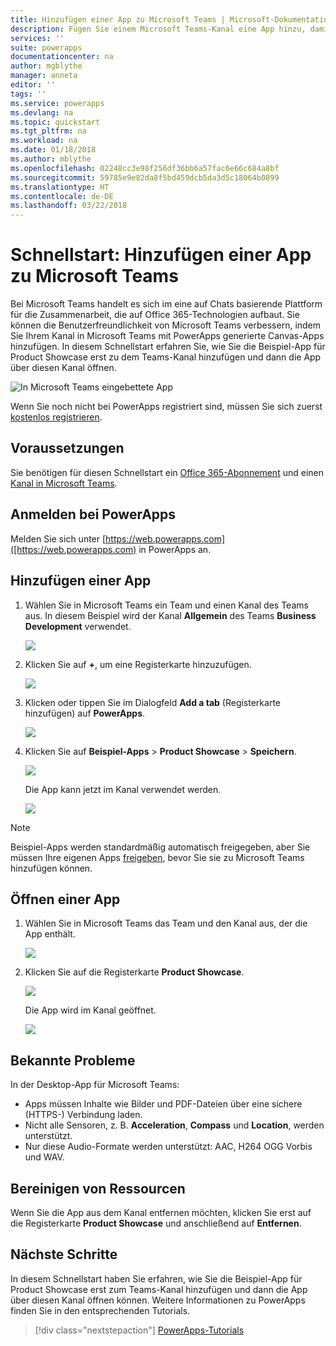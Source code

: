 ```yaml
---
title: Hinzufügen einer App zu Microsoft Teams | Microsoft-Dokumentation
description: Fügen Sie einem Microsoft Teams-Kanal eine App hinzu, damit alle Benutzer, für die die App freigeben wurde, diese in diesem Kanal öffnen können.
services: ''
suite: powerapps
documentationcenter: na
author: mgblythe
manager: anneta
editor: ''
tags: ''
ms.service: powerapps
ms.devlang: na
ms.topic: quickstart
ms.tgt_pltfrm: na
ms.workload: na
ms.date: 01/18/2018
ms.author: mblythe
ms.openlocfilehash: 02248cc3e98f256df36bb6a57fac6e66c684a8bf
ms.sourcegitcommit: 59785e9e82da8f5bd459dcb5da3d5c18064b0899
ms.translationtype: HT
ms.contentlocale: de-DE
ms.lasthandoff: 03/22/2018
---
```

# <a name="quickstart-add-an-app-to-microsoft-teams"></a>Schnellstart: Hinzufügen einer App zu Microsoft Teams

Bei Microsoft Teams handelt es sich im eine auf Chats basierende Plattform für die Zusammenarbeit, die auf Office 365-Technologien aufbaut. Sie können die Benutzerfreundlichkeit von Microsoft Teams verbessern, indem Sie Ihrem Kanal in Microsoft Teams mit PowerApps generierte Canvas-Apps hinzufügen. In diesem Schnellstart erfahren Sie, wie Sie die Beispiel-App für Product Showcase erst zu dem Teams-Kanal hinzufügen und dann die App über diesen Kanal öffnen. 

![In Microsoft Teams eingebettete App](./media/open-app-embedded-in-teams/embedded-app.png)

Wenn Sie noch nicht bei PowerApps registriert sind, müssen Sie sich zuerst [kostenlos registrieren](https://web.powerapps.com/signup?redirect=marketing&email=).

## <a name="prerequisites"></a>Voraussetzungen

Sie benötigen für diesen Schnellstart ein [Office 365-Abonnement](https://signup.microsoft.com/Signup?OfferId=467eab54-127b-42d3-b046-3844b860bebf&dl=O365_BUSINESS_PREMIUM&ali=1) und einen [Kanal in Microsoft Teams](https://www.youtube.com/watch?v=he2f1quaR7M).

## <a name="sign-in-to-powerapps"></a>Anmelden bei PowerApps

Melden Sie sich unter [https://web.powerapps.com]([https://web.powerapps.com) in PowerApps an.

## <a name="add-an-app"></a>Hinzufügen einer App

1. Wählen Sie in Microsoft Teams ein Team und einen Kanal des Teams aus. In diesem Beispiel wird der Kanal **Allgemein** des Teams **Business Development** verwendet.

    ![](./media/open-app-embedded-in-teams/teams-select-channel.png)

2. Klicken Sie auf **+**, um eine Registerkarte hinzuzufügen.

    ![](./media/open-app-embedded-in-teams/teams-add-tab.png)

3. Klicken oder tippen Sie im Dialogfeld **Add a tab** (Registerkarte hinzufügen) auf **PowerApps**.

    ![](./media/open-app-embedded-in-teams/add-a-tab.png)

4. Klicken Sie auf **Beispiel-Apps** > **Product Showcase** > **Speichern**.

    ![](./media/open-app-embedded-in-teams/select-an-app.png)

    Die App kann jetzt im Kanal verwendet werden.

    ![](./media/open-app-embedded-in-teams/app-in-channel.png)

> [!NOTE]
> Beispiel-Apps werden standardmäßig automatisch freigegeben, aber Sie müssen Ihre eigenen Apps [freigeben](../maker/canvas-apps/share-app.md), bevor Sie sie zu Microsoft Teams hinzufügen können.

## <a name="open-an-app"></a>Öffnen einer App

1. Wählen Sie in Microsoft Teams das Team und den Kanal aus, der die App enthält.

    ![](./media/open-app-embedded-in-teams/teams-select-channel.png)

2. Klicken Sie auf die Registerkarte **Product Showcase**.

    ![](./media/open-app-embedded-in-teams/open-tab.png)

    Die App wird im Kanal geöffnet.

    ![](./media/open-app-embedded-in-teams/app-in-channel.png)

## <a name="known-issues"></a>Bekannte Probleme

In der Desktop-App für Microsoft Teams:

* Apps müssen Inhalte wie Bilder und PDF-Dateien über eine sichere (HTTPS-) Verbindung laden.
* Nicht alle Sensoren, z. B. **Acceleration**, **Compass** und **Location**, werden unterstützt.
* Nur diese Audio-Formate werden unterstützt: AAC, H264 OGG Vorbis und WAV.

## <a name="clean-up-resources"></a>Bereinigen von Ressourcen

Wenn Sie die App aus dem Kanal entfernen möchten, klicken Sie erst auf die Registerkarte **Product Showcase** und anschließend auf **Entfernen**.

## <a name="next-steps"></a>Nächste Schritte

In diesem Schnellstart haben Sie erfahren, wie Sie die Beispiel-App für Product Showcase erst zum Teams-Kanal hinzufügen und dann die App über diesen Kanal öffnen können. Weitere Informationen zu PowerApps finden Sie in den entsprechenden Tutorials.

> [!div class="nextstepaction"]
> [PowerApps-Tutorials](../maker/canvas-apps/get-started-create-from-blank.md)
